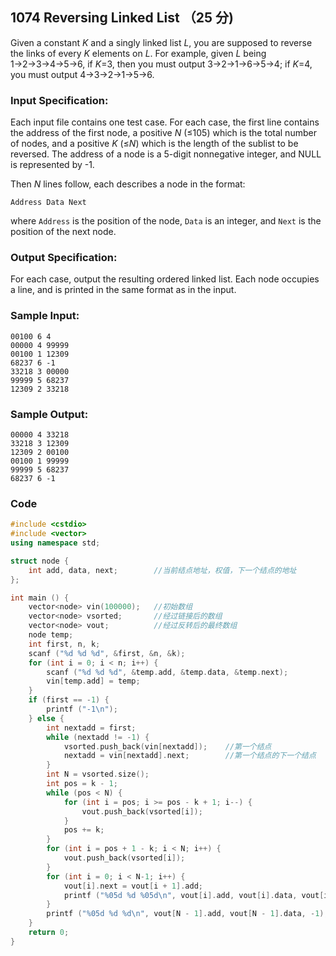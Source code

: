 ## 1074 Reversing Linked List （25 分)

Given a constant *K* and a singly linked list *L*, you are supposed to reverse the links of every *K* elements on *L*. For example, given *L* being 1→2→3→4→5→6, if *K*=3, then you must output 3→2→1→6→5→4; if *K*=4, you must output 4→3→2→1→5→6.

### Input Specification:

Each input file contains one test case. For each case, the first line contains the address of the first node, a positive *N* (≤105) which is the total number of nodes, and a positive *K* (≤*N*) which is the length of the sublist to be reversed. The address of a node is a 5-digit nonnegative integer, and NULL is represented by -1.

Then *N* lines follow, each describes a node in the format:

```
Address Data Next
```

where `Address` is the position of the node, `Data` is an integer, and `Next` is the position of the next node.

### Output Specification:

For each case, output the resulting ordered linked list. Each node occupies a line, and is printed in the same format as in the input.

### Sample Input:

```in
00100 6 4
00000 4 99999
00100 1 12309
68237 6 -1
33218 3 00000
99999 5 68237
12309 2 33218
```

### Sample Output:

```out
00000 4 33218
33218 3 12309
12309 2 00100
00100 1 99999
99999 5 68237
68237 6 -1
```

### Code

```c++
#include <cstdio>
#include <vector>
using namespace std;

struct node {
	int add, data, next;		//当前结点地址，权值，下一个结点的地址 
};

int main () {
	vector<node> vin(100000);	//初始数组 
	vector<node> vsorted;		//经过链接后的数组 
	vector<node> vout;			//经过反转后的最终数组 
	node temp; 
	int first, n, k;
	scanf ("%d %d %d", &first, &n, &k);
	for (int i = 0; i < n; i++) {
		scanf ("%d %d %d", &temp.add, &temp.data, &temp.next);
		vin[temp.add] = temp;          
	}	
	if (first == -1) { 
		printf ("-1\n");
	} else {
		int nextadd = first;
		while (nextadd != -1) {
			vsorted.push_back(vin[nextadd]);	//第一个结点 
			nextadd = vin[nextadd].next;		//第一个结点的下一个结点 
		}
		int N = vsorted.size();
		int pos = k - 1;
		while (pos < N) {
			for (int i = pos; i >= pos - k + 1; i--) {
				vout.push_back(vsorted[i]);
			} 
			pos += k;
		}
		for (int i = pos + 1 - k; i < N; i++) {
			vout.push_back(vsorted[i]);
		}
		for (int i = 0; i < N-1; i++) {
			vout[i].next = vout[i + 1].add;
			printf ("%05d %d %05d\n", vout[i].add, vout[i].data, vout[i].next);
		}
		printf ("%05d %d %d\n", vout[N - 1].add, vout[N - 1].data, -1); 
	}
	return 0;
} 
```

